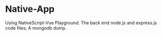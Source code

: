 # Native-App
Using NativeScript-Vue Playground. The back end node.js and express.js code files; A mongodb dump.
